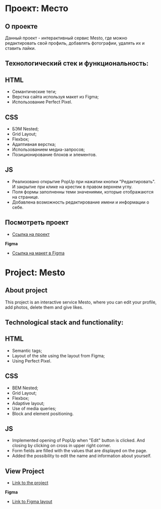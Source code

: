 # Проект: Место
## О проекте
Данный проект - интерактивный сервис Mesto, где можно редактировать свой профиль, добавлять фотографии, удалять их и ставить лайки.

## Технологический стек и функциональность:

## HTML
* Семантические теги;
* Верстка сайта используя макет из Figma;
* Использование Perfect Pixel.

## CSS
* БЭМ Nested;
* Grid Layout;
* Flexbox;
* Адаптивная верстка;
* Использованием медиа-запросов;
* Позиционирование блоков и элементов.

## JS
* Реализовано открытие PopUp при нажатии кнопки "Редактировать". И закрытие при клике на крестик в правом верхнем углу.
* Поля формы заполненны теми значениями, которые отображаются на странице.
* Добавлена возможность редактирование имени и информации о себе.

## Посмотреть проект
* [Ссылка на проект](https://birddrozd.github.io/mesto/)


**Figma**
* [Ссылка на макет в Figma](https://www.figma.com/file/2cn9N9jSkmxD84oJik7xL7/JavaScript.-Sprint-4?node-id=0%3A1)




# Project: Mesto
## About project
This project is an interactive service Mesto, where you can edit your profile, add photos, delete them and give likes.

## Technological stack and functionality:

## HTML
* Semantic tags;
* Layout of the site using the layout from Figma;
* Using Perfect Pixel.

## CSS
* BEM Nested;
* Grid Layout;
* Flexbox;
* Adaptive layout;
* Use of media queries;
* Block and element positioning.

## JS
* Implemented opening of PopUp when "Edit" button is clicked. And closing by clicking on cross in upper right corner.
* Form fields are filled with the values that are displayed on the page.
* Added the possibility to edit the name and information about yourself.

## View Project
* [Link to the project](https://birddrozd.github.io/mesto/)

**Figma**
* [Link to Figma layout](https://www.figma.com/file/2cn9N9jSkmxD84oJik7xL7/JavaScript.-Sprint-4?node-id=0%3A1)
